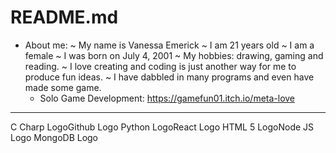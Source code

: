 # README.md

- About me:
  ~ My name is Vanessa Emerick
  ~ I am 21 years old
  ~ I am a female
  ~ I was born on July 4, 2001
  ~ My hobbies: drawing, gaming and reading.
  ~ I love creating and coding is just another way for me to produce fun ideas.
  ~ I have dabbled in many programs and even have made some game.
    - Solo Game Development: https://gamefun01.itch.io/meta-love
    
----------------------------------------------------------------------------------------
C Charp LogoGithub Logo Python LogoReact Logo HTML 5 LogoNode JS Logo MongoDB Logo
